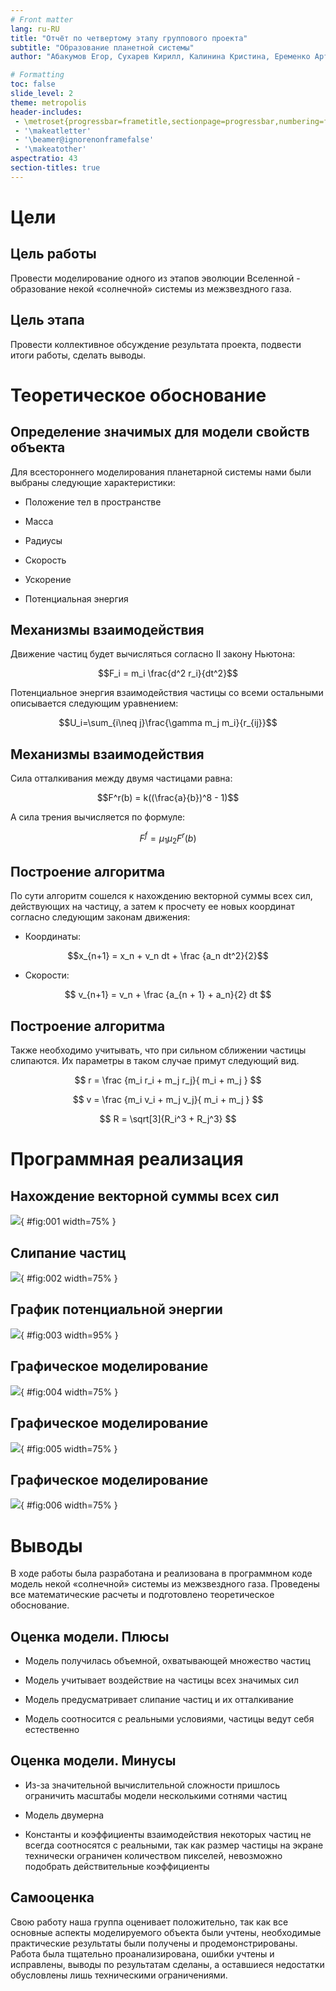 ```yaml
---
# Front matter
lang: ru-RU
title: "Отчёт по четвертому этапу группового проекта"
subtitle: "Образование планетной системы"
author: "Абакумов Егор, Сухарев Кирилл, Калинина Кристина, Еременко Артем"

# Formatting
toc: false
slide_level: 2
theme: metropolis
header-includes: 
 - \metroset{progressbar=frametitle,sectionpage=progressbar,numbering=fraction}
 - '\makeatletter'
 - '\beamer@ignorenonframefalse'
 - '\makeatother'
aspectratio: 43
section-titles: true
---
```


# Цели

## Цель работы

Провести моделирование одного из этапов эволюции Вселенной - образование некой «солнечной» 
системы из межзвездного газа.

## Цель этапа

 Провести коллективное обсуждение результата проекта, подвести итоги работы, сделать выводы.

# Теоретическое обоснование

## Определение значимых для модели свойств объекта

Для всестороннего моделирования планетарной системы нами были выбраны следующие характеристики:

- Положение тел в пространстве

- Масса

- Радиусы

- Скорость

- Ускорение

- Потенциальная энергия

## Механизмы взаимодействия

Движение частиц будет вычисляться согласно II закону Ньютона:

$$F_i = m_i \frac{d^2 r_i}{dt^2}$$ 

Потенциальное энергия взаимодействия частицы со всеми остальными описывается следующим уравнением:

$$U_i=\sum_{i\neq j}\frac{\gamma m_j m_i}{r_{ij}}$$

## Механизмы взаимодействия

Сила отталкивания между двумя частицами равна:

$$F^r(b) = k((\frac{a}{b})^8 - 1)$$

А сила трения вычисляется по формуле:

$$F^f = \mu_1\mu_2 F^r(b)$$

## Построение алгоритма

По сути алгоритм сошелся к нахождению векторной суммы всех сил, действующих на частицу, а затем к просчету ее новых координат согласно следующим законам движения:

- Координаты:

$$x_{n+1} = x_n + v_n dt + \frac {a_n dt^2}{2}$$

- Скорости:

$$ v_{n+1} = v_n + \frac {a_{n + 1} + a_n}{2} dt $$

## Построение алгоритма

Также необходимо учитывать, что при сильном сближении частицы слипаются. Их параметры в таком случае примут следующий вид.

$$ r = \frac {m_i r_i + m_j r_j}{ m_i + m_j } $$

$$ v = \frac {m_i v_i + m_j v_j}{ m_i + m_j } $$

$$ R = \sqrt[3]{R_i^3 + R_j^3} $$

# Программная реализация

## Нахождение векторной суммы всех сил

![](image/1.png){ #fig:001 width=75% } 

## Слипание частиц

![](image/2.png){ #fig:002 width=75% }

## График потенциальной энергии

![](image/3.png){ #fig:003 width=95% }

## Графическое моделирование

![](image/4.png){ #fig:004 width=75% }

## Графическое моделирование

![](image/5.png){ #fig:005 width=75% }

## Графическое моделирование

![](image/6.png){ #fig:006 width=75% }

# Выводы

В ходе работы была разработана и реализована в программном коде модель некой «солнечной» системы из межзвездного газа. Проведены все математические расчеты и подготовлено теоретическое обоснование. 

## Оценка модели. Плюсы

- Модель получилась объемной, охватывающей множество частиц

- Модель учитывает воздействие на частицы всех значимых сил

- Модель предусматривает слипание частиц и их отталкивание

- Модель соотносится с реальными условиями, частицы ведут себя естественно

## Оценка модели. Минусы

- Из-за значительной вычислительной сложности пришлось ограничить масштабы модели несколькими сотнями частиц

- Модель двумерна

- Константы и коэффициенты взаимодействия некоторых частиц не всегда соотносятся с реальными, так как размер частицы на экране технически ограничен количеством пикселей, невозможно подобрать действительные коэффициенты

## Самооценка

Свою работу наша группа оценивает положительно, так как все основные аспекты моделируемого объекта были учтены, необходимые практические результаты были получены и продемонстрированы. Работа была тщательно проанализирована, ошибки учтены и исправлены, выводы по результатам сделаны, а оставшиеся недостатки обусловлены лишь техническими ограничениями.